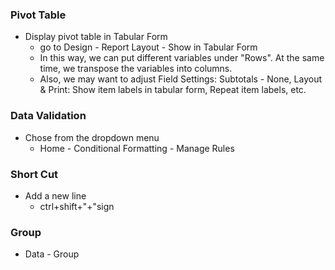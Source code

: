 ### Pivot Table
* Display pivot table in Tabular Form 
  - go to Design - Report Layout - Show in Tabular Form
  - In this way, we can put different variables under "Rows". At the same time, we transpose the variables into columns.
  - Also, we may want to adjust Field Settings: Subtotals - None, Layout & Print: Show item labels in tabular form, Repeat item labels, etc.

### Data Validation
* Chose from the dropdown menu
  - Home - Conditional Formatting - Manage Rules

### Short Cut
* Add a new line
  - ctrl+shift+"+"sign

### Group
* Data - Group
